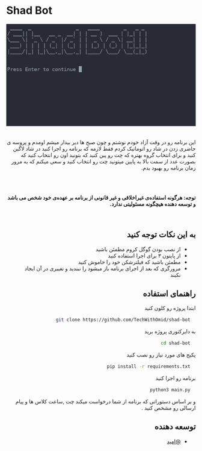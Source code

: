 

# Shad Bot
![App Screenshot](https://github.com/TechWithOmid/shad-bot/blob/main/screenshot.png?text=App+Screenshot+Here)
<div dir="rtl">
<br>
این برنامه رو در وقت آزاد خودم نوشتم و چون صبح ها دیر بیدار میشم اومدم و پروسه ی حاضری زدن در شاد رو اتوماتیک کردم فقط لازمه که برنامه رو اجرا کنید در شاد لاگین کنید و برای انتخاب گروه بهتره که چت رو پین کنید که بتونید اون رو انتخاب کنید که بصورت عدد از سمت بالا به پایین میتونید چت رو انتخاب کنید و سعی میکنم که به مرور زمان برنامه رو بهبود بدم.

<br><br>

<strong>توجه: هرگونه استفاده‌ی غیراخلاقی و غیر قانونی از برنامه بر عهده‌ی خود شخص می باشد و توسعه دهنده هیچگونه مسئولیتی ندارد.</strong> 

<br>

## به این نکات توجه کنید

- از نصب بودن گوگل کروم مطمئن باشید
- از پایتون ۳ برای اجرا استفاده کنید
- مطمئن باشید که فیلترشکن خود را خاموش کنید
- مرورگری که بعد از اجرای برنامه باز میشود را نبندید و تغییری در آن ایجاد نکیند


## راهنمای استفاده

ابتدا پروژه رو کلون کنید

```bash
  git clone https://github.com/TechWithOmid/shad-bot
```
به دایرکتوری پروژه برید

```bash
  cd shad-bot
```

پکیج های مورد نیاز رو نصب کنید

```bash
  pip install -r requirements.txt
```

برنامه رو اجرا کنید

```bash
  python3 main.py
```
و بر اساس دستوراتی که برنامه از شما درخواست میکند چت ,ساعت کلاس ها و پیام ارسالی رو مشخص کنید
.
## توسعه دهنده

- [@امید](https://www.github.com/TechWithOmid)

</div>
